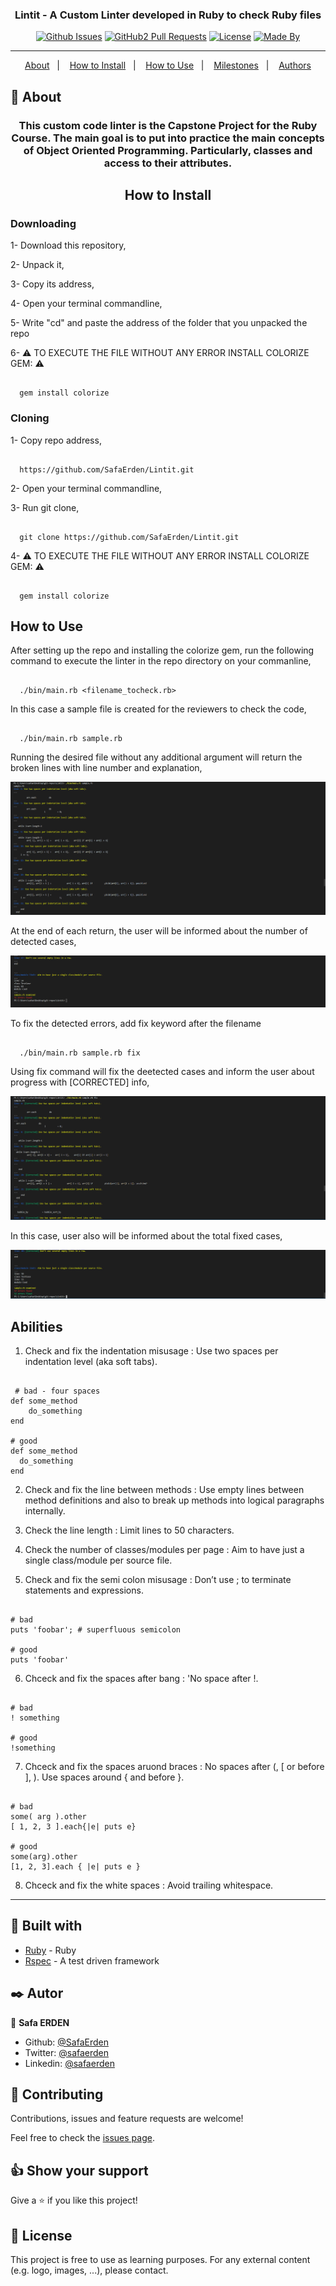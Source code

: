 <h3 align="center">Lintit - A Custom Linter developed in Ruby to check Ruby files</h3>

<div align="center">

[![Github Issues](https://img.shields.io/badge/GitHub-Issues-orange)](https://github.com/SafaErden/Lintit/issues)
[![GitHub2 Pull Requests](https://img.shields.io/badge/GitHub-Pull%20Requests-blue)](https://github.com/SafaErden/Lintit/pulls)
[![License](https://img.shields.io/badge/license-MIT-blue.svg)](/LICENSE)
[![Made By](https://img.shields.io/badge/Made%20By-Safa%20Erden-brightgreen)](https://github.com/safaerden)

</div>

---

<p align="center">
<a href="#about">About</a>&nbsp;&nbsp;&nbsp;|&nbsp;&nbsp;&nbsp;
<a href="#installing">How to Install</a>&nbsp;&nbsp;&nbsp;|&nbsp;&nbsp;&nbsp;
<a href="#built_using">How to Use</a>&nbsp;&nbsp;&nbsp;|&nbsp;&nbsp;&nbsp;
<a href="#milestones">Milestones</a>&nbsp;&nbsp;&nbsp;|&nbsp;&nbsp;&nbsp;
<a href="#author">Authors</a>
</p>

## 🧐 About <a name = "about"></a>

<h3 align="center"> This custom code linter is the Capstone Project for the Ruby Course. The main goal is to put into practice the main concepts of Object Oriented Programming. Particularly, classes and access to their attributes.</h3>

<h2 align="center">How to Install</h2>

<h3>Downloading</h3>

1- Download this repository,

2- Unpack it,

3- Copy its address,

4- Open your terminal commandline,

5- Write "cd" and paste the address of the folder that you unpacked the repo

6- ⚠️ TO EXECUTE THE FILE WITHOUT ANY ERROR INSTALL COLORIZE GEM: ⚠️

```

  gem install colorize

```

<h3>Cloning</h3>

1- Copy repo address,

```

  https://github.com/SafaErden/Lintit.git

```

2- Open your terminal commandline,

3- Run git clone,

```

  git clone https://github.com/SafaErden/Lintit.git

```

4- ⚠️ TO EXECUTE THE FILE WITHOUT ANY ERROR INSTALL COLORIZE GEM: ⚠️

```

  gem install colorize

```

<h2>How to Use</h2>

After setting up the repo and installing the colorize gem, run the following command to execute the linter in the repo directory on your commanline,

```

  ./bin/main.rb <filename_tocheck.rb>

```

In this case a sample file is created for the reviewers to check the code,

```

  ./bin/main.rb sample.rb

```

Running the desired file without any additional argument will return the broken lines with line number and explanation,

![screenshot](./assets/first_call.PNG)

At the end of each return, the user will be informed about the number of detected cases,

![screenshot](./assets/first_result.PNG)

To fix the detected errors, add fix keyword after the filename

```

  ./bin/main.rb sample.rb fix

```

Using fix command will fix the deetected cases and inform the user about progress with [CORRECTED] info,

![screenshot](./assets/fix.PNG)

In this case, user also will be informed about the total fixed cases,

![screenshot](./assets/fix_result.PNG)

<h2>Abilities</h2>

1. Check and fix the indentation misusage : Use two spaces per indentation level (aka soft tabs).

```

 # bad - four spaces
def some_method
    do_something
end

# good
def some_method
  do_something
end

```

2. Check and fix the line between methods : Use empty lines between method definitions and also to break up methods into logical paragraphs internally.

3. Check the line length : Limit lines to 50 characters.

4. Check the number of classes/modules per page : Aim to have just a single class/module per source file.

5. Check and fix the semi colon misusage : Don’t use ; to terminate statements and expressions.

```

# bad
puts 'foobar'; # superfluous semicolon

# good
puts 'foobar'

```

6. Chceck and fix the spaces after bang : 'No space after !.

```

# bad
! something

# good
!something

```

7. Chceck and fix the spaces aruond braces : No spaces after (, [ or before ], ). Use spaces around { and before }.

```

# bad
some( arg ).other
[ 1, 2, 3 ].each{|e| puts e}

# good
some(arg).other
[1, 2, 3].each { |e| puts e }

```

8. Chceck and fix the white spaces : Avoid trailing whitespace.

---

## 🔧 Built with<a name = "built_using"></a>

- [Ruby](https://www.ruby-lang.org/) - Ruby
- [Rspec](https://www.rspec.com) - A test driven framework

## ✒️ Autor <a name = "author"></a>

👤 **Safa ERDEN**

- Github: [@SafaErden](https://github.com/SafaErden)
- Twitter: [@safaerden](https://twitter.com/safaerden)
- Linkedin: [@safaerden](https://www.linkedin.com/in/safaerden/)

## 🤝 Contributing

Contributions, issues and feature requests are welcome!

Feel free to check the [issues page](https://github.com/SafaErden/Lintit/issues).

## 👍 Show your support

Give a ⭐️ if you like this project!

## 📝 License

This project is free to use as learning purposes. For any external content (e.g. logo, images, ...), please contact.
